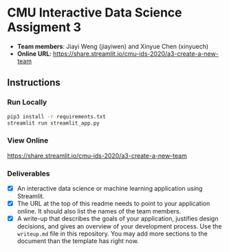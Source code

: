 # CMU Interactive Data Science Assigment 3

* **Team members**: Jiayi Weng (jiayiwen) and Xinyue Chen (xinyuech)
* **Online URL**: https://share.streamlit.io/cmu-ids-2020/a3-create-a-new-team

## Instructions

### Run Locally

```bash
pip3 install -r requirements.txt
streamlit run streamlit_app.py
```

### View Online

https://share.streamlit.io/cmu-ids-2020/a3-create-a-new-team

### Deliverables

- [x] An interactive data science or machine learning application using Streamlit.
- [x] The URL at the top of this readme needs to point to your application online. It should also list the names of the team members. 
- [x] A write-up that describes the goals of your application, justifies design decisions, and gives an overview of your development process. Use the `writeup.md` file in this repository. You may add more sections to the document than the template has right now.
